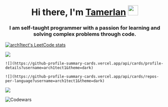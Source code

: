 <h1 align="center">Hi there, I'm <a href="#" target="_blank">Tamerlan</a> 
<img src="https://github.com/blackcater/blackcater/raw/main/images/Hi.gif" height="32"/></h1>
<h3 align="center">I am self-taught programmer with a passion for learning and solving complex problems through code.</h3>

[![arch1tect's LeetCode stats](https://leetcode-stats-six.vercel.app/api?username=arch1tect&theme=dark)](https://leetcode.com/arch1tect/)

![](https://komarev.com/ghpvc/?username=your-github-arch1tect1)

``` ![](https://github-profile-summary-cards.vercel.app/api/cards/profile-details?username=arch1tect1&theme=dark) ```

``` ![](https://github-profile-summary-cards.vercel.app/api/cards/repos-per-language?username=arch1tect1&theme=dark) ```

![](https://github-profile-summary-cards.vercel.app/api/cards/stats?username=arch1tect1&theme=dark)

![Codewars](https://github.r2v.ch/codewars?user=arch1tect1&stroke=COLOR)

<!--
**arch1tect1/arch1tect1** is a ✨ _special_ ✨ repository because its `README.md` (this file) appears on your GitHub profile.

Here are some ideas to get you started:

- 🔭 I’m currently working on ...
- 🌱 I’m currently learning ...
- 👯 I’m looking to collaborate on ...
- 🤔 I’m looking for help with ...
- 💬 Ask me about ...
- 📫 How to reach me: ...
- 😄 Pronouns: ...
- ⚡ Fun fact: ...
-->
